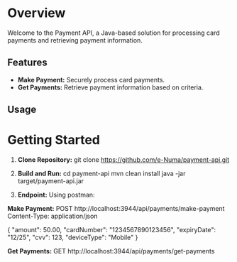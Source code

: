# Overview
Welcome to the Payment API, a Java-based solution for processing card payments and retrieving payment information.

## Features
- **Make Payment:** Securely process card payments.
- **Get Payments:** Retrieve payment information based on criteria.

## Usage
# Getting Started
1. **Clone Repository:**
   git clone https://github.com/e-Numa/payment-api.git

3. **Build and Run:**
   cd payment-api
   mvn clean install
   java -jar target/payment-api.jar

4. **Endpoint:**
   Using postman:

  **Make Payment:**
   POST http://localhost:3944/api/payments/make-payment
   Content-Type: application/json

   {
   "amount": 50.00,
   "cardNumber": "1234567890123456",
   "expiryDate": "12/25",
   "cvv": 123,
   "deviceType": "Mobile"
   }

  **Get Payments:**
    GET http://localhost:3944/api/payments/get-payments



